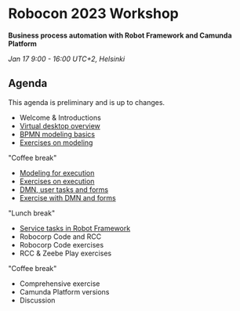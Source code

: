 # Robocon 2023 Workshop

**Business process automation with Robot Framework and Camunda Platform**

*Jan 17 9:00 - 16:00 UTC+2, Helsinki*

## Agenda

This agenda is preliminary and is up to changes.

* Welcome & Introductions
* [Virtual desktop overview](../playground/index.md)
* [BPMN modeling basics](../bpmn/index.md)
* [Exercises on modeling](../modeling/index.md)

"Coffee break"

* [Modeling for execution](../execution/index.md)
* [Exercises on execution](../play/index.md)
* [DMN, user tasks and forms](../dmn/index.md)
* [Exercise with DMN and forms](../speech/index.md)

"Lunch break"

* [Service tasks in Robot Framework](../workitems.md)
* Robocorp Code and RCC
* Robocorp Code exercises
* RCC & Zeebe Play exercises

"Coffee break"

* Comprehensive exercise
* Camunda Platform versions
* Discussion

